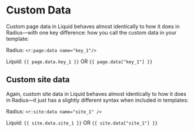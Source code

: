 # Custom Data

Custom page data in Liquid behaves almost identically to how it does in Radius—with one key difference: how you call the custom data in your template:

Radius: `<r:page:data name="key_1"/>`

Liquid: `{{ page.data.key_1 }}` OR `{{ page.data["key_1"] }}`

## Custom site data

Again, custom site data in Liquid behaves almost identically to how it does in Radius—it just has a slightly different syntax when included in templates:

Radius: `<r:site:data name="site_1" />`

Liquid: `{{ site.data.site_1 }}` OR `{{ site.data["site_1"] }}`
